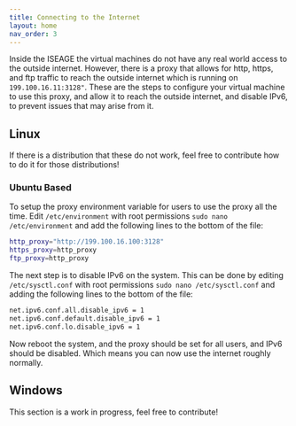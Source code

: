 ```yaml
---
title: Connecting to the Internet
layout: home
nav_order: 3
---
```


Inside the ISEAGE the virtual machines do not have any real world access to the outside internet. However, there is a proxy that allows for http, https, and ftp traffic to reach the outside internet which is running on `199.100.16.11:3128"`. These are the steps to configure your virtual machine to use this proxy, and allow it to reach the outside internet, and disable IPv6, to prevent issues that may arise from it.

## Linux

If there is a distribution that these do not work, feel free to contribute how to do it for those distributions!

### Ubuntu Based

To setup the proxy environment variable for users to use the proxy all the time. Edit `/etc/environment` with root permissions `sudo nano /etc/environment` and add the following lines to the bottom of the file:

```bash
http_proxy="http://199.100.16.100:3128"
https_proxy=http_proxy
ftp_proxy=http_proxy
```

The next step is to disable IPv6 on the system. This can be done by editing `/etc/sysctl.conf` with root permissions `sudo nano /etc/sysctl.conf` and adding the following lines to the bottom of the file:

```bash
net.ipv6.conf.all.disable_ipv6 = 1
net.ipv6.conf.default.disable_ipv6 = 1
net.ipv6.conf.lo.disable_ipv6 = 1 
```

Now reboot the system, and the proxy should be set for all users, and IPv6 should be disabled. Which means you can now use the internet roughly normally.

## Windows

This section is a work in progress, feel free to contribute!
